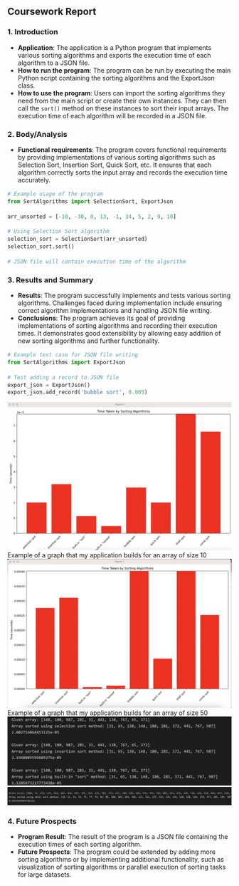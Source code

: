## Coursework Report

### 1. Introduction

- **Application**: The application is a Python program that implements various sorting algorithms and exports the execution time of each algorithm to a JSON file.
- **How to run the program**: The program can be run by executing the main Python script containing the sorting algorithms and the ExportJson class.
- **How to use the program**: Users can import the sorting algorithms they need from the main script or create their own instances. They can then call the `sort()` method on these instances to sort their input arrays. The execution time of each algorithm will be recorded in a JSON file.

### 2. Body/Analysis

- **Functional requirements**: The program covers functional requirements by providing implementations of various sorting algorithms such as Selection Sort, Insertion Sort, Quick Sort, etc. It ensures that each algorithm correctly sorts the input array and records the execution time accurately.

```python
# Example usage of the program
from SortAlgorithms import SelectionSort, ExportJson

arr_unsorted = [-10, -30, 0, 13, -1, 34, 5, 2, 9, 10]

# Using Selection Sort algorithm
selection_sort = SelectionSort(arr_unsorted)
selection_sort.sort()

# JSON file will contain execution time of the algorithm
```

### 3. Results and Summary

- **Results**: The program successfully implements and tests various sorting algorithms. Challenges faced during implementation include ensuring correct algorithm implementations and handling JSON file writing.
- **Conclusions**: The program achieves its goal of providing implementations of sorting algorithms and recording their execution times. It demonstrates good extensibility by allowing easy addition of new sorting algorithms and further functionality.

```python
# Example test case for JSON file writing
from SortAlgorithms import ExportJson

# Test adding a record to JSON file
export_json = ExportJson()
export_json.add_record('bubble sort', 0.005)
```
![alt text](https://github.com/oleksandrlukashov/coursework/blob/main/screenshot1.png) 
Example of a graph that my application builds for an array of size 10
![alt text](https://github.com/oleksandrlukashov/coursework/blob/main/screenshot2.png)
Example of a graph that my application builds for an array of size 50
![alt text](https://github.com/oleksandrlukashov/coursework/blob/main/screenshot3.png)
![alt text](https://github.com/oleksandrlukashov/coursework/blob/main/screenshot4.png)

### 4. Future Prospects

- **Program Result**: The result of the program is a JSON file containing the execution times of each sorting algorithm.
- **Future Prospects**: The program could be extended by adding more sorting algorithms or by implementing additional functionality, such as visualization of sorting algorithms or parallel execution of sorting tasks for large datasets.
